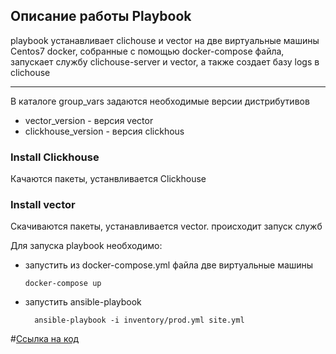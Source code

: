 Описание работы Playbook
----
playbook устанавливает clichouse и vector на две виртуальные машины Centos7 docker, собранные с помощью docker-compose файла, запускает службу clichouse-server и vector, а также создает базу logs в clichouse

---

В каталоге group_vars задаются необходимые версии дистрибутивов 
- vector_version - версия vector
- clickhouse_version - версия clickhous

### Install Clickhouse

Качаются пакеты, устанвливается Clickhouse

### Install vector

Скачиваются пакеты, устанавливается vector. 
происходит запуск служб

Для запуска playbook необходимо:

- запустить из docker-compose.yml файла две виртуальные машины

      docker-compose up
  
- запустить ansible-playbook

        ansible-playbook -i inventory/prod.yml site.yml

#[Ссылка на код](https://github.com/Vadim-Nazarov/netologi/tree/main/ans/08-ansible-02-playbook/playbook)
